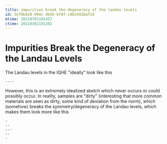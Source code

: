 ```yaml
---
title: impurities break the degeneracy of the landau levels
id: 5ef0b428-994c-4b5b-bf8f-c8b2491baf24
mtime: 20210701195457
ctime: 20210302155202
---
```


# Impurities Break the Degeneracy of the Landau Levels

The Landau levels in the IQHE "ideally" look like this
```
----
```

However, this is an extremely idealized sketch which never occurs or could possibly occur. In reality, samples are "dirty" (interesting that more common materials are seen as dirty, some kind of deviation from the norm), which (somehow) breaks the symmetry/degeneracy of the Landau levels, which makes them look more like this

```
-
--
---
--
-
```
